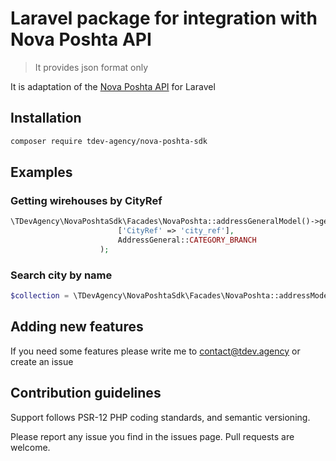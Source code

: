 # Laravel package for integration with Nova Poshta API
> It provides json format only

It is adaptation of the [Nova Poshta API](https://developers.novaposhta.ua/documentation) for Laravel

## Installation 

```bash
composer require tdev-agency/nova-poshta-sdk
```

## Examples

### Getting wirehouses by CityRef

```php
\TDevAgency\NovaPoshtaSdk\Facades\NovaPoshta::addressGeneralModel()->getWarehouses(
                        ['CityRef' => 'city_ref'],
                        AddressGeneral::CATEGORY_BRANCH
                    );
```

### Search city by name

```php
$collection = \TDevAgency\NovaPoshtaSdk\Facades\NovaPoshta::addressModel()->getCities(['FindByString' => $request->get('q')]);
```


## Adding new features

If you need some features please write me to [contact@tdev.agency](mailto:contact@tdev.agency) or create an issue


## Contribution guidelines

Support follows PSR-12 PHP coding standards, and semantic versioning.

Please report any issue you find in the issues page. 
Pull requests are welcome.
